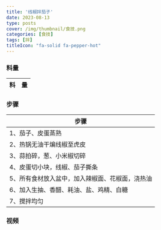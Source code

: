 ```yaml
---
title: '线椒拌茄子'
date: 2023-08-13
type: posts
cover: /img/thumbnail/食技.png
categories: [食技]
tags: [拌]
titleIcon: "fa-solid fa-pepper-hot"
---
```

<!--more-->
### 料量
|料|量|
|---|---|

### 步骤

|步骤|
|---|
|1、茄子、皮蛋蒸熟|
|2、热锅无油干煸线椒至虎皮|
|3、蒜拍碎，葱、小米椒切碎|
|4、皮蛋切小块，线椒、茄子撕条|
|5、所有食材放入盆中，加入辣椒面、花椒面，浇热油|
|6、加入生抽、香醋、耗油、盐、鸡精、白糖|
|7、搅拌均匀|

### 视频